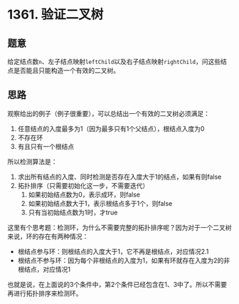 # 1361. 验证二叉树

## 题意

给定结点数`n`、左子结点映射`leftChild`以及右子结点映射`rightChild`，问这些结点是否能且只能构造一个有效的二叉树。

## 思路

观察给出的例子（例子很重要），可以总结出一个有效的二叉树必须满足：

1. 任意结点的入度最多为1（因为最多只有1个父结点），根结点入度为0
1. 不存在环
1. 有且只有一个根结点

所以检测算法是：

1. 求出所有结点的入度、同时检测是否存在入度大于1的结点，如果有则false
1. 拓扑排序（只需要初始化这一步，不需要迭代）
    1. 如果初始结点数为0，表示成环，则false
    1. 如果初始结点数大于1，表示根结点多于1个，则false
    1. 只有当初始结点数为1时，才true

这里有个思考题：检测环，为什么不需要完整的拓扑排序呢？因为对于一个二叉树来说，环的存在有两种情况：

- 根结点参与环：则根结点的入度大于1，它不再是根结点，对应情况2.1
- 根结点不参与环：因为每个非根结点的入度为1，如果有环就存在入度为2的非根结点，对应情况1

也就是说，在上面说的3个条件中，第2个条件已经包含在1、3中了。所以不需要再进行拓扑排序来检测环。
